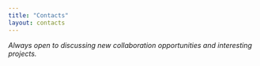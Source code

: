 ```yaml
---
title: "Contacts"
layout: contacts
---
```


_Always open to discussing new collaboration opportunities and interesting projects._
